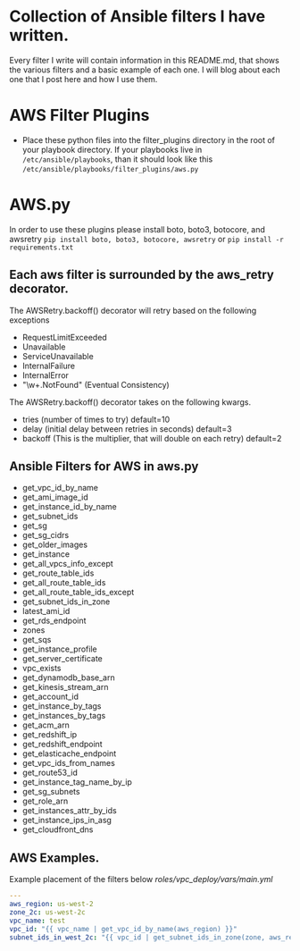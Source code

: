 # Collection of Ansible filters I have written.

Every filter I write will contain information in this README.md, that shows the various filters and a basic example of each one. I will blog about each one that I post here and how I use them.

# AWS Filter Plugins
* Place these python files into the filter_plugins directory in the root of your playbook directory. If your playbooks live in ```/etc/ansible/playbooks```, than it should look like this ```/etc/ansible/playbooks/filter_plugins/aws.py```


# AWS.py 

In order to use these plugins please install boto, boto3, botocore, and awsretry
`pip install boto, boto3, botocore, awsretry` or `pip install -r requirements.txt`

## Each aws filter is surrounded by the aws_retry decorator.
The AWSRetry.backoff() decorator will retry based on the following exceptions
* RequestLimitExceeded
* Unavailable
* ServiceUnavailable
* InternalFailure
* InternalError
* "\w+.NotFound" (Eventual Consistency)

The AWSRetry.backoff() decorator takes on the following kwargs.
* tries (number of times to try) default=10
* delay (initial delay between retries in seconds) default=3
* backoff (This is the multiplier, that will double on each retry) default=2

## Ansible Filters for AWS in aws.py
* get_vpc_id_by_name
* get_ami_image_id
* get_instance_id_by_name
* get_subnet_ids
* get_sg
* get_sg_cidrs
* get_older_images
* get_instance
* get_all_vpcs_info_except
* get_route_table_ids
* get_all_route_table_ids
* get_all_route_table_ids_except
* get_subnet_ids_in_zone
* latest_ami_id
* get_rds_endpoint
* zones
* get_sqs
* get_instance_profile
* get_server_certificate
* vpc_exists
* get_dynamodb_base_arn
* get_kinesis_stream_arn
* get_account_id
* get_instance_by_tags
* get_instances_by_tags
* get_acm_arn
* get_redshift_ip
* get_redshift_endpoint
* get_elasticache_endpoint
* get_vpc_ids_from_names
* get_route53_id
* get_instance_tag_name_by_ip
* get_sg_subnets
* get_role_arn
* get_instances_attr_by_ids
* get_instance_ips_in_asg
* get_cloudfront_dns

## AWS Examples.
Example placement of the filters below *roles/vpc_deploy/vars/main.yml*
```yaml
---
aws_region: us-west-2
zone_2c: us-west-2c
vpc_name: test
vpc_id: "{{ vpc_name | get_vpc_id_by_name(aws_region) }}"
subnet_ids_in_west_2c: "{{ vpc_id | get_subnet_ids_in_zone(zone, aws_region)}}"
```
